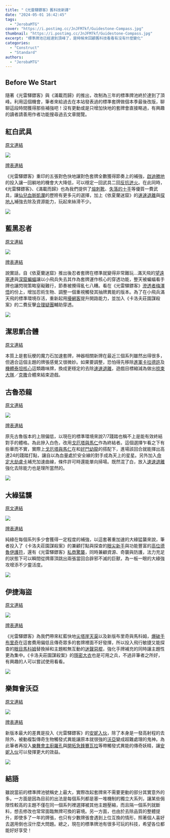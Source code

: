 ```yaml
---
title: "《光雷驛鏢客》舊科技新譯"
date: "2024-05-01 16:42:45"
tags:
  - "JerobaMTG"
cover: "https://i.postimg.cc/JnJFM7kf/Guidestone-Compass.jpg"
thumbnail: "https://i.postimg.cc/JnJFM7kf/Guidestone-Compass.jpg"
excerpt: "標準牌池已經達到頂峰了，是時候來回顧舊科技看看有沒有什麼變化"
categories:
  - "Construct"
  - "Standard"
authors:
  - "JerobaMTG"
---
```


## Before We Start

隨著《光雷驛鏢客》與《滿載而歸》的推出，改制為三年的標準牌池終於達到了頂峰。利用這個機會，筆者來給過去在本站發表過的標準套牌做個本季最後改版，聊聊這段時間獲得那些補強吧！沒有更動或是只增加快地的套牌會直接略過，有興趣的讀者請善用作者功能搜尋過去文章閱覽。

## 紅白武具

[原文連結](https://guildmagesforum.tw/Standard-Boros-Equipment-Standard/)

![](https://i.postimg.cc/wxXrrvHJ/otjboros.jpg)

[牌表連結](https://www.mtggoldfish.com/deck/6326025#paper)

《光雷驛鏢客》重印的五張對色快地讓對色套牌全數獲得節奏上的補強，[啟迪勝地](https://scryfall.com/card/otj/269/inspiring-vantage)的投入讓一回躺地的機會大大降低，可以穩定一回武具二回[反抗迸火](https://scryfall.com/card/one/144/rebel-salvo)。在此同時，《光雷驛鏢客》、《滿載而歸》也為我們提供了[熔刺靴](https://scryfall.com/card/otj/243/lavaspur-boots)、[失落的十手](https://scryfall.com/card/big/23/lost-jitte)等優質一費武具，讓[仙兒血脈凱瀾](https://scryfall.com/card/woe/230/kellan-the-fae-blooded-birthright-boon)的歷險有更多元的選擇，加上《依夏蘭迷窟》的[速速退離](https://scryfall.com/card/lci/14/get-lost)與[探地人](https://scryfall.com/card/lci/150/geological-appraiser)補強去除及資源能力，玩起來絲滑不少。

![](https://i.postimg.cc/RqrK99wD/geological-boot-jitte.jpg)

## 藍黑忍者

[原文連結](https://guildmagesforum.tw/Standard-Dimir-Ninja/)

![](https://i.postimg.cc/MxXm2s0B/OTJ-Dimir-Ninja.png)

[牌表連結](https://www.mtggoldfish.com/deck/6326062#paper)

說實話，自《依夏蘭迷窟》推出後忍者套牌在標準就變得非常難玩...滿天飛的[望遠塞連](https://scryfall.com/card/lci/78/spyglass-siren)與[深窟蝙蝠](https://scryfall.com/card/lci/102/deep-cavern-bat)讓以小飛兵失去其作為套牌運作核心的穿透功能，整天被蝙蝠看手牌也讓閃現策略窒礙難行，節奏被攪得亂七八糟。看在《光雷驛鏢客》[滲透者梅澤悟](https://scryfall.com/card/otj/230/satoru-the-infiltrator)的份上，增加忍術生物、調整一個重視觸發其抽牌異能的版本。為了在小飛兵滿天飛的標準環境存活，重新起用[擾網客](https://scryfall.com/card/neo/71/network-disruptor)提升開路能力，並加入《卡洛夫莊園謀殺案》的二費反擊[合理疑團](https://scryfall.com/card/mkm/69/reasonable-doubt)輔助穿透。

![](https://i.postimg.cc/Y991zdpb/satoru-network-doubt.jpg)

## 潔思凱合體

[原文連結](https://guildmagesforum.tw/Standard-Jeskai-Mechtitan-Core/)

本質上是套玩梗的魔力石加速套牌，神器相關新牌在最近三個系列雖然出得很多，但適合這個主題的牌張感覺又很微妙。如果要調整，恐怕得先移除[進軍卡拉德許](https://scryfall.com/card/mom/234/invasion-of-kaladesh-aetherwing-golden-scale-flagship)及[機體泰坦核心](https://scryfall.com/card/neo/249/mechtitan-core)這類趣味牌，換成更穩定的去除[速速退離](https://scryfall.com/card/lci/14/get-lost)，遊戲目標縮減為做出[掠束大隊](https://scryfall.com/card/bro/165/skitterbeam-battalion)／[克撒](https://scryfall.com/card/bro/238b/urza-planeswalker)合體來結束遊戲。

## 古魯恐龍

[原文連結](https://guildmagesforum.tw/Standard-Gruul-Dinosaurs/)

![](https://i.postimg.cc/4NwSJSYx/OTJdino.jpg)

[牌表連結](https://www.mtggoldfish.com/deck/6255102#paper)

原先古魯版本的上限偏低，以現在的標準環境來說7/7踐踏也稱不上是能有效終結對手的體格。為此摻入白色，改用[戈厄塔與馬仁](https://scryfall.com/card/mom/225/ghalta-and-mavren)作為終結者。這個選擇乍看之下有些華而不實，實際上[戈厄塔與馬仁](https://scryfall.com/card/mom/225/ghalta-and-mavren)在和[好鬥幼龍](https://scryfall.com/card/lci/133/belligerent-yearling)的搭配下，進場該回合就能揮出高達24的踐踏打點，讓自以為血量處於安全線的對手成為天上的星星。另外加入[命定大劫盧卡](https://scryfall.com/card/one/207/lukka-bound-to-ruin)補充加速曲線，條件許可時還能單向掃場。既然混了白，放入[速速退離](https://scryfall.com/card/lci/14/get-lost)強化去除能力也是理所當然的。

![](https://i.postimg.cc/MZgFXQDh/ghalta-lukka-lost.jpg)

## 大綠猛襲

[原文連結](https://guildmagesforum.tw/Standard-Mono-Green-Stompy/)

![](https://i.postimg.cc/nrGw9dTT/OTJgreen.jpg)

[牌表連結](https://www.mtggoldfish.com/deck/6341384#paper)

純綠在每個系列多少會獲得一定程度的補強，以這套著重加速的大綠猛襲來說，筆者投入了《卡洛夫莊園謀殺案》的兼顧打點與探查的[眼尖新手](https://scryfall.com/card/mkm/176/sharp-eyed-rookie)與功能豐富的[高位德魯伊護符](https://scryfall.com/card/mkm/151/archdruids-charm)，還有《光雷驛鏢客》[私商驚襲](https://scryfall.com/card/otj/180/smugglers-surprise)，同時兼顧資源、奇襲與防護，法力充足的狀態下可以瞬間從牌庫頂跳出兩張當回合辟邪不滅的巨獸，為一板一眼的大綠強攻增添不少靈活度。

![](https://i.postimg.cc/yx3cwW3R/rookie-archdruid-surprise.jpg)

## 伊捷海盜

[原文連結](https://guildmagesforum.tw/Standard-Izzet-Pirates/)

![](https://i.postimg.cc/vHGKwsHK/OTJpirates.jpg)

[牌表連結](https://www.mtggoldfish.com/deck/6296300#paper)

《光雷驛鏢客》為我們帶來紅藍快地[尖塔崖天渠](https://scryfall.com/card/otj/270/spirebluff-canal)以及新版布里奇與馬科姆，[爆破手布里奇](https://scryfall.com/card/otj/197/breeches-the-blastmaker)在這套費用偏低且傳奇眾多的套牌裡面不好發揮，所以投入飛行敏捷又能探查的[眼目馬科姆](https://scryfall.com/card/otj/219/malcolm-the-eyes)替換掉和主題較無互動的[迷聲惡棍](https://scryfall.com/card/lci/63/malcolm-alluring-scoundrel)，強化手牌補充的同時讓主題性更為集中。《卡洛夫莊園謀殺案》的[隱密大衣](https://scryfall.com/card/mkm/50/cryptic-coat)也是可用之兵，不過非筆者之所好，有興趣的人可以嘗試使用看看。

![](https://i.postimg.cc/L4JWHTzt/breeches-malcolm-coat.jpg)

## 樂舞會沃亞

[原文連結](https://guildmagesforum.tw/Standard-Cabaretti-Voia/)

![](https://i.postimg.cc/sg7GYt5V/OTJVoja.jpg)

[牌表連結](https://www.mtggoldfish.com/deck/6344576#paper)

新版本最大的差異是投入《光雷驛鏢客》的[安妮入伙](https://scryfall.com/card/otj/191/annie-joins-up)，除了本身是一發高射程的去除外，被動複製傳奇生物觸發式異能讓原本就很強的[沃亞](https://scryfall.com/card/mkm/432/voja-jaws-of-the-conclave)變成超難處理的鬼神。為此筆者再投入[樂舞會主廚羅孔](https://scryfall.com/card/snc/218/rocco-cabaretti-caterer)與[開拓急鋒賽瓦拉](https://scryfall.com/card/otj/231/selvala-eager-trailblazer)等帶觸發式異能的傳奇妖精，讓[安妮入伙](https://scryfall.com/card/otj/191/annie-joins-up)可以發揮更大的效益。

![](https://i.postimg.cc/k4pW1WG9/annie-rocco-selvala.jpg)

## 結語

雖說當前的標準牌池號稱史上最大，實際改起套牌來不需要更動的部分其實意外的多。一方面是因為目前的出法是每個系列都是塞一堆機制的獨立大系列，讓某些侷限性較高的主題不僅在同一個系列裡選擇被其他主題壓縮，而且隔一個系列就斷料，想去修改也常常面臨無牌可換的窘境。另一方面，也由於去除品質的整體提升，即使多了一年的牌張，也只有少數牌張會遇到上位互換的情形，照著個人喜好去選用倒也沒什麼大問題。總之，現在的標準牌池有很多可玩的科技，希望各位都能好好享受！
